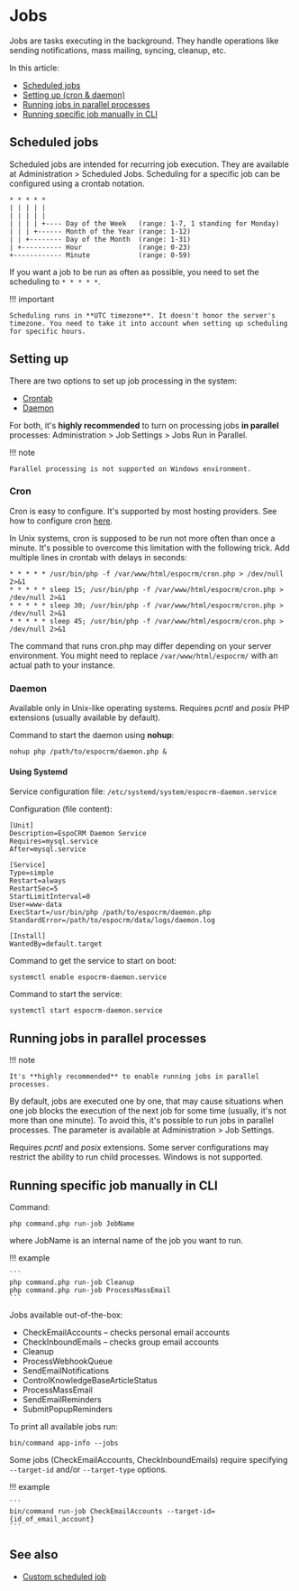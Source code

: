# Jobs

Jobs are tasks executing in the background. They handle operations like sending notifications, mass mailing, syncing, cleanup, etc.

In this article:

* [Scheduled jobs](#scheduled-jobs)
* [Setting up (cron & daemon)](#setting-up)
* [Running jobs in parallel processes](#running-jobs-in-parallel-processes)
* [Running specific job manually in CLI](#running-specific-job-manually-in-cli)

## Scheduled jobs

Scheduled jobs are intended for recurring job execution. They are available at Administration > Scheduled Jobs. Scheduling for a specific job can be configured using a crontab notation.

```
* * * * *
| | | | |
| | | | |
| | | | +---- Day of the Week   (range: 1-7, 1 standing for Monday)
| | | +------ Month of the Year (range: 1-12)
| | +-------- Day of the Month  (range: 1-31)
| +---------- Hour              (range: 0-23)
+------------ Minute            (range: 0-59)
```

If you want a job to be run as often as possible, you need to set the scheduling to `* * * * *`.

!!! important

    Scheduling runs in **UTC timezone**. It doesn't honor the server's timezone. You need to take it into account when setting up scheduling for specific hours.

## Setting up

There are two options to set up job processing in the system:

* [Crontab](#cron)
* [Daemon](#daemon)

For both, it's **highly recommended** to turn on processing jobs **in parallel** processes: Administration > Job Settings > Jobs Run in Parallel.

!!! note

    Parallel processing is not supported on Windows environment.

### Cron

Cron is easy to configure. It's supported by most hosting providers. See how to configure cron [here](server-configuration.md#setting-up-crontab).

In Unix systems, cron is supposed to be run not more often than once a minute. It's possible to overcome this limitation with the following trick. Add multiple lines in crontab with delays in seconds:

```
* * * * * /usr/bin/php -f /var/www/html/espocrm/cron.php > /dev/null 2>&1
* * * * * sleep 15; /usr/bin/php -f /var/www/html/espocrm/cron.php > /dev/null 2>&1
* * * * * sleep 30; /usr/bin/php -f /var/www/html/espocrm/cron.php > /dev/null 2>&1
* * * * * sleep 45; /usr/bin/php -f /var/www/html/espocrm/cron.php > /dev/null 2>&1
```

The command that runs cron.php may differ depending on your server environment. You might need to replace `/var/www/html/espocrm/` with an actual path to your instance.

### Daemon

Available only in Unix-like operating systems. Requires *pcntl* and *posix* PHP extensions (usually available by default).

Command to start the daemon using **nohup**:

```
nohup php /path/to/espocrm/daemon.php &
```

#### Using Systemd

Service configuration file: `/etc/systemd/system/espocrm-daemon.service`

Configuration (file content):

```
[Unit]
Description=EspoCRM Daemon Service
Requires=mysql.service
After=mysql.service

[Service]
Type=simple
Restart=always
RestartSec=5
StartLimitInterval=0
User=www-data
ExecStart=/usr/bin/php /path/to/espocrm/daemon.php
StandardError=/path/to/espocrm/data/logs/daemon.log

[Install]
WantedBy=default.target
```

Command to get the service to start on boot:

```
systemctl enable espocrm-daemon.service
```

Command to start the service:

```
systemctl start espocrm-daemon.service
```

## Running jobs in parallel processes

!!! note

    It's **highly recommended** to enable running jobs in parallel processes.

By default, jobs are executed one by one, that may cause situations when one job blocks the execution of the next job for some time (usually, it's not more than one minute). To avoid this, it's possible to run jobs in parallel processes. The parameter is available at Administration > Job Settings.

Requires *pcntl* and *posix* extensions. Some server configurations may restrict the ability to run child processes. Windows is not supported.

## Running specific job manually in CLI

Command:

```
php command.php run-job JobName
```
where JobName is an internal name of the job you want to run.


!!! example

    ```
    php command.php run-job Cleanup
    php command.php run-job ProcessMassEmail
    ```

Jobs available out-of-the-box:

* CheckEmailAccounts – checks personal email accounts
* CheckInboundEmails – checks group email accounts
* Cleanup
* ProcessWebhookQueue
* SendEmailNotifications
* ControlKnowledgeBaseArticleStatus
* ProcessMassEmail
* SendEmailReminders
* SubmitPopupReminders

To print all available jobs run:

```
bin/command app-info --jobs
```

Some jobs (CheckEmailAccounts, CheckInboundEmails) require specifying `--target-id` and/or `--target-type` options.

!!! example

    ```
    bin/command run-job CheckEmailAccounts --target-id={id_of_email_account}
    ```

## See also

* [Custom scheduled job](../development/scheduled-job.md)
